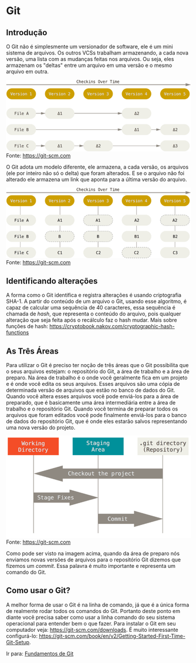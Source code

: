# Git

## Introdução

O Git não é simplesmente um versionador de software, ele é um mini sistema de arquivos. Os outros VCSs trabalham armazenando, a cada nova versão, uma lista com as mudanças feitas nos arquivos. Ou seja, eles armazenam os "deltas" entre um arquivo em uma versão e o mesmo arquivo em outra. 

![](images/deltas.png)
Fonte: https://git-scm.com

O Git adota um modelo diferente, ele armazena, a cada versão, os arquivos (ele por inteiro não só o delta) que foram alterados. E se o arquivo não foi alterado ele armazena um link que aponta para a última versão do arquivo.

![](images/git.png)
Fonte: https://git-scm.com

## Identificando alterações
A forma como o Git identifica e registra alterações é usando criptografia SHA-1. A partir do conteúdo de um arquivo o Git, usando esse algoritmo, é capaz de calcular uma sequência de 40 caracteres, essa sequência é chamada de *hash*, que representa o conteúdo do arquivo, pois qualquer alteração que seja feita após o recálculo faz o hash mudar. Mais sobre funções de hash: https://cryptobook.nakov.com/cryptographic-hash-functions

## As Três Áreas

Para utilizar o Git é preciso ter noção de três áreas que o Git possibilita que o seus arquivos estejam: o repositório do Git, a área de trabalho e a área de preparo. Na área de trabalho é o onde você geralmente fica em um projeto e é onde você edita os seus arquivos. Esses arquivos são uma cópia de determinada versão de arquivos que estão no banco de dados do Git. Quando você altera esses arquivos você pode enviá-los para a área de preparado, que é basicamente uma área intermediária entre a área de trabalho e o repositório Git. Quando você termina de preparar todos os arquivos que foram editados você pode finalmente enviá-los para o banco de dados do repositório Git, que é onde eles estarão salvos representando uma nova versão do projeto.

![](images/areas.png)
Fonte: https://git-scm.com

Como pode ser visto na imagem acima, quando da área de preparo nós enviamos novas versões de arquivos para o repositório Git dizemos que fizemos um *commit*. Essa palavra é muito importante e representa um comando do Git.

## Como usar o Git?

A melhor forma de usar o Git é na linha de comando, já que é a única forma de realmente rodar todos os comandos do Git. Portanto deste ponto em diante você precisa saber como usar a linha comando do seu sistema operacional para entender bem o que fazer. Para instalar o Git em seu computador veja: https://git-scm.com/downloads. É muito interessante configurá-lo: https://git-scm.com/book/en/v2/Getting-Started-First-Time-Git-Setup.

Ir para: [Fundamentos de Git](../fundamentos_de_git/comandos_basicos-1.md)
